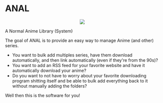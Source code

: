 # ANAL

<div align="center">
 <a href="https://discord.gg/XcbWtJqaN9">
  <img src="https://img.shields.io/discord/940821187259404358?color=%237289da&logo=discord&logoColor=white&logoWidth=20&label=" />
  </a>
</div>

A Normal Anime Library (System)

The goal of ANAL is to provide an easy way to manage Anime (and other) series.

- You want to bulk add multiples series, have them download automatically, and then link automatically (even if they're from the 90s)?
- You want to add an RSS feed for your favorite website and have it automatically download your anime?
- Do you want to not have to worry about your favorite downloading program shitting itself and be able to bulk add everything back to it without manually adding the folders?

Well then this is the software for you!
